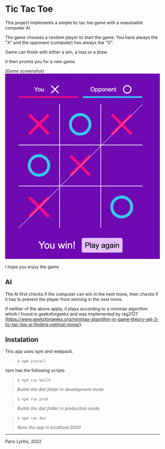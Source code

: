 # Tic Tac Toe

This project implements a simple tic tac toe game with a reasonable computer AI.

The game chooses a random player to start the game.
You have always the "X" and the opponent (computer) has always the "O".

Game can finish with either a win, a loss or a draw.

It then promts you for a new game.

_(Game screenshot)_
![alt text](src/img/screenshot.jpg)

I hope you enjoy the game

## AI

The AI first checks if the computer can win in the next move, then checks if it has to prevent the player from winning in the next move.

If neither of the above apply, it plays according to a minimax algorithm which I found in geeksforgeeks and was implemented by rag2127 (https://www.geeksforgeeks.org/minimax-algorithm-in-game-theory-set-3-tic-tac-toe-ai-finding-optimal-move/).

## Instalation

This app uses npm and webpack.

> `$ npm install`

npm has the following scripts

> `$ npm run build`
>
> _Builds the dist folder in development mode_

> `$ npm run prod`
>
> _Builds the dist folder in production mode_

> `$ npm run dev`
>
> _Runs the app in localhost:3000_

---

Paris Lyritis, 2022
